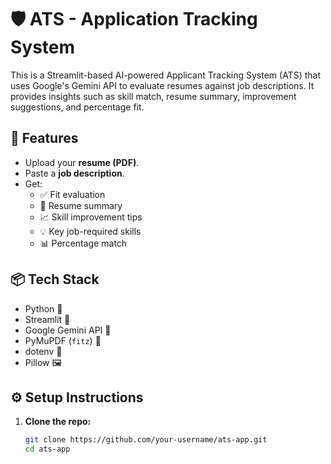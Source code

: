 # 🛡️ ATS - Application Tracking System

This is a Streamlit-based AI-powered Applicant Tracking System (ATS) that uses Google's Gemini API to evaluate resumes against job descriptions. It provides insights such as skill match, resume summary, improvement suggestions, and percentage fit.

## 🚀 Features

- Upload your **resume (PDF)**.
- Paste a **job description**.
- Get:
  - ✅ Fit evaluation
  - 📝 Resume summary
  - 📈 Skill improvement tips
  - 💡 Key job-required skills
  - 📊 Percentage match

## 📦 Tech Stack

- Python 🐍
- Streamlit 🎈
- Google Gemini API 🔮
- PyMuPDF (`fitz`) 📄
- dotenv 🔐
- Pillow 🖼️

## ⚙️ Setup Instructions

1. **Clone the repo:**
   ```bash
   git clone https://github.com/your-username/ats-app.git
   cd ats-app

